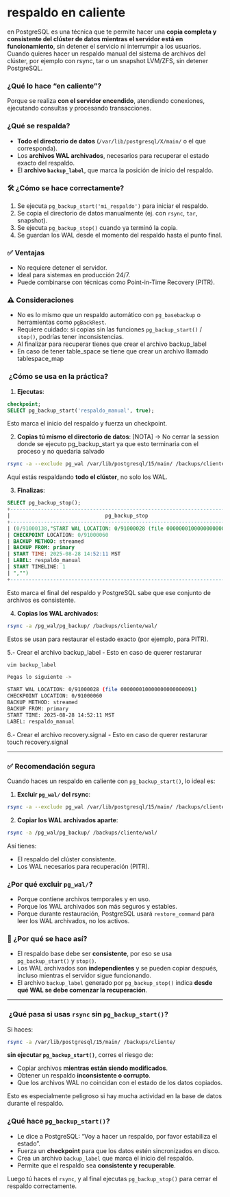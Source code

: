 # **respaldo en caliente** 
en PostgreSQL es una técnica que te permite hacer una **copia completa y consistente del clúster de datos mientras el servidor está en funcionamiento**, sin detener el servicio ni interrumpir a los usuarios.
Cuando quieres hacer un respaldo manual del sistema de archivos del clúster, por ejemplo con rsync, tar o un snapshot LVM/ZFS, sin detener PostgreSQL.
 
###  ¿Qué lo hace “en caliente”?

Porque se realiza **con el servidor encendido**, atendiendo conexiones, ejecutando consultas y procesando transacciones.
 
###  ¿Qué se respalda?

- **Todo el directorio de datos** (`/var/lib/postgresql/X/main/` o el que corresponda).
- Los **archivos WAL archivados**, necesarios para recuperar el estado exacto del respaldo.
- El **archivo `backup_label`**, que marca la posición de inicio del respaldo.
 

### 🛠 ¿Cómo se hace correctamente?

1. Se ejecuta `pg_backup_start('mi_respaldo')` para iniciar el respaldo.
2. Se copia el directorio de datos manualmente (ej. con `rsync`, `tar`, snapshot).
3. Se ejecuta `pg_backup_stop()` cuando ya terminó la copia.
4. Se guardan los WAL desde el momento del respaldo hasta el punto final.
 

### ✅ Ventajas

- No requiere detener el servidor.
- Ideal para sistemas en producción 24/7.
- Puede combinarse con técnicas como Point-in-Time Recovery (PITR).
 
### ⚠️ Consideraciones

- No es lo mismo que un respaldo automático con `pg_basebackup` o herramientas como `pgBackRest`.
- Requiere cuidado: si copias sin las funciones `pg_backup_start()` / `stop()`, podrías tener inconsistencias.
- Al finalizar para recuperar tienes que crear el archivo backup_label 
- En caso de tener table_space se tiene que crear un archivo llamado tablespace_map

### ️ ¿Cómo se usa en la práctica?

1. **Ejecutas**:

```sql
checkpoint;
SELECT pg_backup_start('respaldo_manual', true);
```

 Esto marca el inicio del respaldo y fuerza un checkpoint.

2. **Copias tú mismo el directorio de datos**:
[NOTA] -> No cerrar la session donde se ejecuto pg_backup_start ya que esto terminaria con el proceso y no quedaria salvado
```bash
rsync -a --exclude pg_wal /var/lib/postgresql/15/main/ /backups/cliente/
```

 Aquí estás respaldando **todo el clúster**, no solo los WAL.

3. **Finalizas**:

```sql
SELECT pg_backup_stop();
+-----------------------------------------------------------------------------+
|                               pg_backup_stop                                |
+-----------------------------------------------------------------------------+
| (0/91000138,"START WAL LOCATION: 0/91000028 (file 000000010000000000000091)+|
| CHECKPOINT LOCATION: 0/91000060                                            +|
| BACKUP METHOD: streamed                                                    +|
| BACKUP FROM: primary                                                       +|
| START TIME: 2025-08-28 14:52:11 MST                                        +|
| LABEL: respaldo_manual                                                     +|
| START TIMELINE: 1                                                          +|
| ","")                                                                       |
+-----------------------------------------------------------------------------+
```

Esto marca el final del respaldo y PostgreSQL sabe que ese conjunto de archivos es consistente.

4. **Copias los WAL archivados**:

```bash
rsync -a /pg_wal/pg_backup/ /backups/cliente/wal/
```

 Estos se usan para restaurar el estado exacto (por ejemplo, para PITR).

5.- Crear el archivo backup_label - Esto en caso de querer restarurar 

```bash
vim backup_label

Pegas lo siguiente ->

START WAL LOCATION: 0/91000028 (file 000000010000000000000091)
CHECKPOINT LOCATION: 0/91000060    
BACKUP METHOD: streamed            
BACKUP FROM: primary               
START TIME: 2025-08-28 14:52:11 MST
LABEL: respaldo_manual
```

6.- Crear el archivo recovery.signal  - Esto en caso de querer restarurar 
touch  recovery.signal



--- 
### ✅ Recomendación segura

Cuando haces un respaldo en caliente con `pg_backup_start()`, lo ideal es:

1. **Excluir `pg_wal/` del rsync**:

```bash
rsync -a --exclude pg_wal /var/lib/postgresql/15/main/ /backups/cliente/
```

2. **Copiar los WAL archivados aparte**:

```bash
rsync -a /pg_wal/pg_backup/ /backups/cliente/wal/
```

Así tienes:
- El respaldo del clúster consistente.
- Los WAL necesarios para recuperación (PITR).

###  ¿Por qué excluir `pg_wal/`?

- Porque contiene archivos temporales y en uso.
- Porque los WAL archivados son más seguros y estables.
- Porque durante restauración, PostgreSQL usará `restore_command` para leer los WAL archivados, no los activos.

### 🧾 ¿Por qué se hace así?

- El respaldo base debe ser **consistente**, por eso se usa `pg_backup_start()` y `stop()`.
- Los WAL archivados son **independientes** y se pueden copiar después, incluso mientras el servidor sigue funcionando.
- El archivo `backup_label` generado por `pg_backup_stop()` indica **desde qué WAL se debe comenzar la recuperación**.

--- 

### ️ ¿Qué pasa si usas `rsync` sin `pg_backup_start()`?

Si haces:

```bash
rsync -a /var/lib/postgresql/15/main/ /backups/cliente/
```

**sin ejecutar `pg_backup_start()`**, corres el riesgo de:

- Copiar archivos **mientras están siendo modificados**.
- Obtener un respaldo **inconsistente o corrupto**.
- Que los archivos WAL no coincidan con el estado de los datos copiados.

Esto es especialmente peligroso si hay mucha actividad en la base de datos durante el respaldo.

###  ¿Qué hace `pg_backup_start()`?

- Le dice a PostgreSQL: “Voy a hacer un respaldo, por favor estabiliza el estado”.
- Fuerza un **checkpoint** para que los datos estén sincronizados en disco.
- Crea un archivo `backup_label` que marca el inicio del respaldo.
- Permite que el respaldo sea **consistente y recuperable**.

Luego tú haces el `rsync`, y al final ejecutas `pg_backup_stop()` para cerrar el respaldo correctamente.
